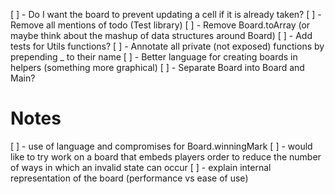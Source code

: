[ ] - Do I want the board to prevent updating a cell if it is already taken?
[ ] - Remove all mentions of todo (Test library)
[ ] - Remove Board.toArray (or maybe think about the mashup of data structures around Board)
[ ] - Add tests for Utils functions?
[ ] - Annotate all private (not exposed) functions by prepending _ to their name
[ ] - Better language for creating boards in helpers (something more graphical)
[ ] - Separate Board into Board and Main?





# Notes

[ ] - use of language and compromises for Board.winningMark
[ ] - would like to try work on a board that embeds players order to reduce the number of ways in which an invalid state can occur
[ ] - explain internal representation of the board (performance vs ease of use)

